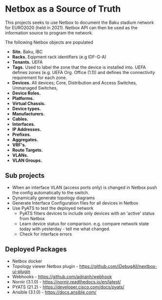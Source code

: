 # Netbox as a Source of Truth
This projects seeks to use Netbox to document the Baku stadium network for EURO2020 (held in 2021). Netbox API can then be used as the information source to program the network.

The following Netbox objects are populated
- **Site.** Baku, IBC
- **Racks.** Eqipment rack identifiers (e.g IDF-G-A)
- **Tenants.** UEFA
- **Tags.** Used to label the zone that the device is installed into. UEFA defines zones (e.g. UEFA Org. Office (1.1)) and defines the connectivity requirement for each zone. 
- **Devices.** All devices; Core, Distribution and Access Switches, Unmanaged Switches, 
- **Device Roles.**
- **Platforms.**
- **Virtual Chassis.**
- **Device types.**
- **Manufacturers.**
- **Cables.**
- **Interfaces.**
- **IP Addresses.**
- **Prefixes.**
- **Aggregates.**
- **VRF's.**
- **Route Targets.**
- **VLANs.**
- **VLAN Groups.**

## Sub projects
- When an interface VLAN (access ports only) is changed in Netbox push the config automatically to the switch.
- Dynamically generate topology diagrams
- Generate Interface Configuration files for all devices in Netbox
- Use PyATS to test the deployed network
    - PyATS filters devices to include only devices with an 'active' status from Netbox
    - Learn device status for comparison. e.g. compare network state today with yesterday - tell me what changed.
    - Check for interface errors
    
## Deployed Packages
- Netbox docker
- Topology viewer Netbox plugin - https://github.com/iDebugAll/nextbox-ui-plugin
- Webhooks - https://github.com/adnanh/webhook
- Nornir (3.1.0) - https://nornir.readthedocs.io/en/latest/
- PYATS (21.2) - https://developer.cisco.com/docs/pyats/
- Ansible (3.1.0) - https://docs.ansible.com/